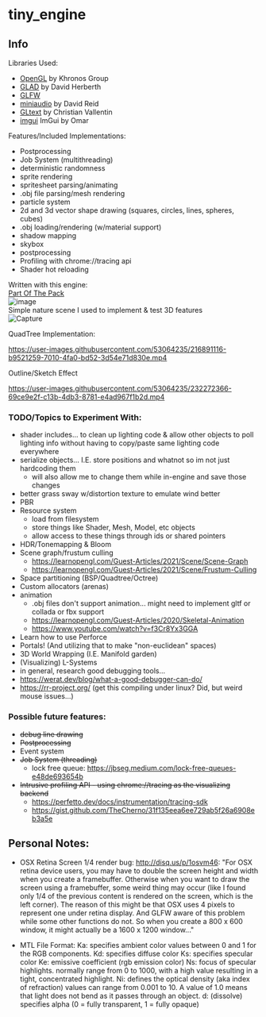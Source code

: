 # tiny_engine

## Info

Libraries Used:
- [OpenGL](https://www.opengl.org/) by Khronos Group
- [GLAD](https://glad.dav1d.de/) by David Herberth
- [GLFW](https://www.glfw.org/)
- [miniaudio](https://github.com/mackron/miniaudio) by David Reid
- [GLtext](https://github.com/vallentin/glText) by Christian Vallentin 
- [imgui](https://github.com/ocornut/imgui) ImGui by Omar

Features/Included Implementations:
- Postprocessing
- Job System (multithreading)
- deterministic randomness
- sprite rendering
- spritesheet parsing/animating
- .obj file parsing/mesh rendering
- particle system
- 2d and 3d vector shape drawing (squares, circles, lines, spheres, cubes)
- .obj loading/rendering (w/material support)
- shadow mapping
- skybox
- postprocessing
- Profiling with chrome://tracing api
- Shader hot reloading

Written with this engine:  
[Part Of The Pack](https://faultypine.itch.io/part-of-the-pack)  
![image](https://user-images.githubusercontent.com/53064235/211900902-6c979f44-357a-4449-adf0-40598d9a7edb.png)  
Simple nature scene I used to implement & test 3D features  
![Capture](https://user-images.githubusercontent.com/53064235/211901373-47841a5b-5ea7-49e9-afac-28dd2b46d4aa.PNG)  

QuadTree Implementation:  

https://user-images.githubusercontent.com/53064235/216891116-b9521259-7010-4fa0-bd52-3d54e71d830e.mp4  

Outline/Sketch Effect  

https://user-images.githubusercontent.com/53064235/232272366-69ce9e2f-c13b-4db3-8781-e4ad967f1b2d.mp4  
  



### TODO/Topics to Experiment With:
- shader includes... to clean up lighting code & allow other objects to poll lighting info without having to copy/paste same lighting code everywhere
- serialize objects... I.E. store positions and whatnot so im not just hardcoding them
    - will also allow me to change them while in-engine and save those changes
- better grass sway w/distortion texture to emulate wind better
- PBR
- Resource system
    - load from filesystem
    - store things like Shader, Mesh, Model, etc objects
    - allow access to these things through ids or shared pointers
- HDR/Tonemapping & Bloom
- Scene graph/frustum culling 
    - https://learnopengl.com/Guest-Articles/2021/Scene/Scene-Graph
    - https://learnopengl.com/Guest-Articles/2021/Scene/Frustum-Culling
- Space partitioning (BSP/Quadtree/Octree)
- Custom allocators (arenas)
- animation
    - .obj files don't support animation... might need to implement gltf or collada or fbx support
    - https://learnopengl.com/Guest-Articles/2020/Skeletal-Animation
    - https://www.youtube.com/watch?v=f3Cr8Yx3GGA
- Learn how to use Perforce
- Portals! (And utilizing that to make "non-euclidean" spaces)
- 3D World Wrapping (I.E. Manifold garden)
- (Visualizing) L-Systems
- in general, research good debugging tools...
- https://werat.dev/blog/what-a-good-debugger-can-do/
- https://rr-project.org/  (get this compiling under linux? Did, but weird mouse issues...)

### Possible future features:
- ~~debug line drawing~~
- ~~Postprocessing~~
- Event system
- ~~Job System (threading)~~
    - lock free queue: https://jbseg.medium.com/lock-free-queues-e48de693654b
- ~~Intrusive profiling API - using chrome://tracing as the visualizing backend~~
    - https://perfetto.dev/docs/instrumentation/tracing-sdk
    - https://gist.github.com/TheCherno/31f135eea6ee729ab5f26a6908eb3a5e




## Personal Notes:
- OSX Retina Screen 1/4 render bug:
    http://disq.us/p/1osvm46: "For OSX retina device users, you may have to double the screen height and width when you create a framebuffer. Otherwise when you want to draw the screen using a framebuffer, some weird thing may occur (like I found only 1/4 of the previous content is rendered on the screen, which is the left corner).
    The reason of this might be that OSX uses 4 pixels to represent one under retina display. And GLFW aware of this problem while some other functions do not. So when you create a 800 x 600 window, it might actually be a 1600 x 1200 window..."

- MTL File Format:
Ka: specifies ambient color     values between 0 and 1 for the RGB components.
Kd: specifies diffuse color
Ks: specifies specular color
Ke: emissive coefficient (rgb emission color)
Ns: focus of specular highlights. normally range from 0 to 1000, with a high value resulting in a tight, concentrated highlight.
Ni: defines the optical density (aka index of refraction) values can range from 0.001 to 10. A value of 1.0 means that light does not bend as it passes through an object.
d: (dissolve) specifies alpha (0 = fully transparent, 1 = fully opaque)
